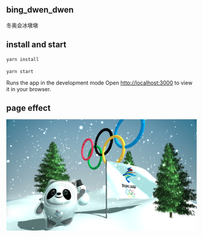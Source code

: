 ## bing_dwen_dwen
冬奥会冰墩墩

## install and start
```
yarn install

yarn start
```
Runs the app in the development mode Open [http://localhost:3000](http://localhost:3000) to view it in your browser.

## page effect

<img src="./public/1.png" />
